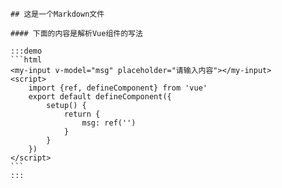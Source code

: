     ## 这是一个Markdown文件

    #### 下面的内容是解析Vue组件的写法

    :::demo
    ```html
    <my-input v-model="msg" placeholder="请输入内容"></my-input>
    <script>
        import {ref, defineComponent} from 'vue'
        export default defineComponent({
            setup() {
                return {
                    msg: ref('')
                }
            }
        })
    </script>
    ```
    :::
